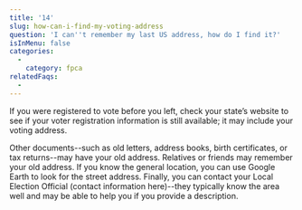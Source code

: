 ```yaml
---
title: '14'
slug: how-can-i-find-my-voting-address
question: 'I can''t remember my last US address, how do I find it?'
isInMenu: false
categories:
  - 
    category: fpca
relatedFaqs:
  -
---
```

If you were registered to vote before you left, check your state’s website to see if your voter registration information is still available; it may include your voting address.

Other documents--such as old letters, address books, birth certificates, or tax returns--may have your old address. Relatives or friends may remember your old address. If you know the general location, you can use Google Earth to look for the street address. Finally, you can contact your Local Election Official (contact information here)--they typically know the area well and may be able to help you if you provide a description.